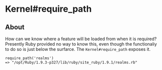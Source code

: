 # Kernel#require_path

## About

How can we know where a feature will be loaded from when it is required? 
Presently Ruby provided no way to know this, even though the functionaliy
to do so is just below the surfarce. The `Kernel#require_path` exposes
it.

    require_path('realms')
    => "/opt/Ruby/1.9.3-p327/lib/ruby/site_ruby/1.9.1/realms.rb"

